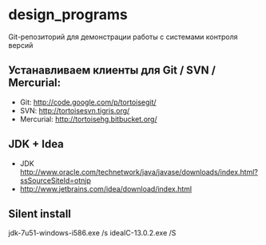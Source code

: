 design_programs
===============

Git-репозиторий для демонстрации работы с системами контроля версий

 Устанавливаем клиенты для Git / SVN / Mercurial:
--------------------------------------------------
* Git: http://code.google.com/p/tortoisegit/
* SVN: http://tortoisesvn.tigris.org/
* Mercurial: http://tortoisehg.bitbucket.org/

 JDK + Idea 
------------
* JDK http://www.oracle.com/technetwork/java/javase/downloads/index.html?ssSourceSiteId=otnjp
* http://www.jetbrains.com/idea/download/index.html

 Silent install
----------------
jdk-7u51-windows-i586.exe /s
ideaIC-13.0.2.exe /S

